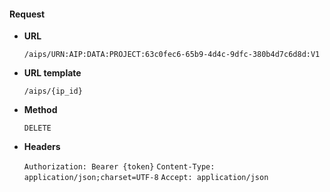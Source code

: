 #### Request

* **URL**

  `/aips/URN:AIP:DATA:PROJECT:63c0fec6-65b9-4d4c-9dfc-380b4d7c6d8d:V1`

* **URL template**

  `/aips/{ip_id}`

* **Method**

  `DELETE`

* **Headers**

  `Authorization: Bearer {token}`
  `Content-Type: application/json;charset=UTF-8`
  `Accept: application/json`

